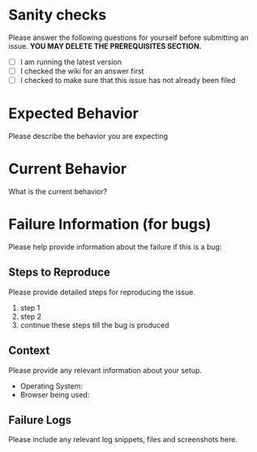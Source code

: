 # Sanity checks

Please answer the following questions for yourself before submitting an issue. **YOU MAY DELETE THE PREREQUISITES SECTION.**

- [ ] I am running the latest version
- [ ] I checked the wiki for an answer first
- [ ] I checked to make sure that this issue has not already been filed

# Expected Behavior

Please describe the behavior you are expecting

# Current Behavior

What is the current behavior?

# Failure Information (for bugs)

Please help provide information about the failure if this is a bug:


## Steps to Reproduce

Please provide detailed steps for reproducing the issue.

1. step 1
2. step 2
3. continue these steps till the bug is produced

## Context

Please provide any relevant information about your setup.
* Operating System:
* Browser being used: 

## Failure Logs

Please include any relevant log snippets, files and screenshots here.